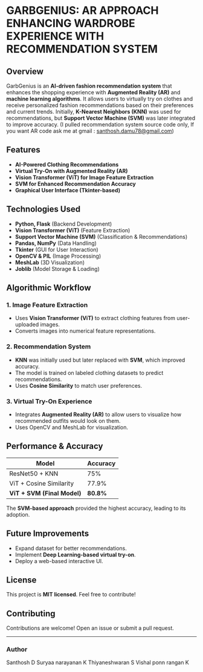 # GARBGENIUS: AR APPROACH ENHANCING WARDROBE EXPERIENCE WITH RECOMMENDATION SYSTEM

## Overview
GarbGenius is an **AI-driven fashion recommendation system** that enhances the shopping experience with **Augmented Reality (AR)** and **machine learning algorithms**. It allows users to virtually try on clothes and receive personalized fashion recommendations based on their preferences and current trends. Initially, **K-Nearest Neighbors (KNN)** was used for recommendations, but **Support Vector Machine (SVM)** was later integrated to improve accuracy.
(I pulled recommendation system source code only, If you want AR code ask me at gmail : santhosh.damu78@gmail.com)
## Features
- **AI-Powered Clothing Recommendations**
- **Virtual Try-On with Augmented Reality (AR)**
- **Vision Transformer (ViT) for Image Feature Extraction**
- **SVM for Enhanced Recommendation Accuracy**
- **Graphical User Interface (Tkinter-based)**

## Technologies Used
- **Python, Flask** (Backend Development)
- **Vision Transformer (ViT)** (Feature Extraction)
- **Support Vector Machine (SVM)** (Classification & Recommendations)
- **Pandas, NumPy** (Data Handling)
- **Tkinter** (GUI for User Interaction)
- **OpenCV & PIL** (Image Processing)
- **MeshLab** (3D Visualization)
- **Joblib** (Model Storage & Loading)

## Algorithmic Workflow

### 1. **Image Feature Extraction**
- Uses **Vision Transformer (ViT)** to extract clothing features from user-uploaded images.
- Converts images into numerical feature representations.

### 2. **Recommendation System**
- **KNN** was initially used but later replaced with **SVM**, which improved accuracy.
- The model is trained on labeled clothing datasets to predict recommendations.
- Uses **Cosine Similarity** to match user preferences.

### 3. **Virtual Try-On Experience**
- Integrates **Augmented Reality (AR)** to allow users to visualize how recommended outfits would look on them.
- Uses OpenCV and MeshLab for visualization.

## Performance & Accuracy

| Model | Accuracy |
|-----------------|----------|
| ResNet50 + KNN | 75% |
| ViT + Cosine Similarity | 77.9% |
| **ViT + SVM (Final Model)** | **80.8%** |

The **SVM-based approach** provided the highest accuracy, leading to its adoption.

## Future Improvements
- Expand dataset for better recommendations.
- Implement **Deep Learning-based virtual try-on**.
- Deploy a web-based interactive UI.

## License
This project is **MIT licensed**. Feel free to contribute!

## Contributing
Contributions are welcome! Open an issue or submit a pull request.

---
### Author
Santhosh D
Suryaa narayanan K
Thiyaneshwaran S
Vishal ponn rangan K

